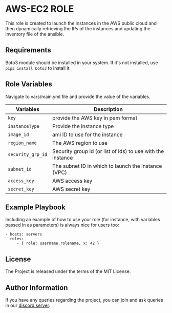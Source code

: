 AWS-EC2 ROLE
=========

This role is created to launch the instances in the AWS public cloud and then dynamically retrieving the IPs of the instances and updating the inventory file of the ansible.

Requirements
------------

Boto3 module should be installed in your system. If it's not installed, use `pip3 install boto3` to install it.

Role Variables
--------------
Navigate to vars/main.yml file and provide the value of the variables.

| Variables | Description |
| --- | --- |
| `key` | provide the AWS key in pem format |
| `instanceType` | Provide the instance type |
| `image_id` | ami ID to use for the instance |
| `region_name` | The AWS region to use |
| `security_grp_id` | Security group id (or list of ids) to use with the instance |
| `subnet_id` | The subnet ID in which to launch the instance (VPC) |
| `access_key` | AWS access key |
| `secret_key` | AWS secret key |


Example Playbook
----------------

Including an example of how to use your role (for instance, with variables passed in as parameters) is always nice for users too:

    - hosts: servers
      roles:
         - { role: username.rolename, x: 42 }

License
-------

The Project is released under the terms of the MIT License.

Author Information
------------------

If you have any queries regarding the project, you can join and ask queries in our [discord server]().
